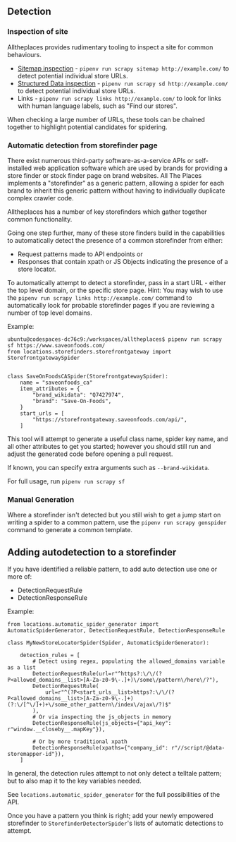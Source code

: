 ## Detection

### Inspection of site

Alltheplaces provides rudimentary tooling to inspect a site for common behaviours.

* [Sitemap inspection](SITEMAP.md) - `pipenv run scrapy sitemap http://example.com/` to detect potential individual store URLs.
* [Structured Data inspection](STRUCTURED_DATA.md) - `pipenv run scrapy sd http://example.com/` to detect potential individual store URLs.
* Links - `pipenv run scrapy links http://example.com/` to look for links with human language labels, such as "Find our stores".

When checking a large number of URLs, these tools can be chained together to highlight potential candidates for spidering.

### Automatic detection from storefinder page

There exist numerous third-party software-as-a-service APIs or self-installed web application software which are used by brands for providing a store finder or stock finder page on brand websites. All The Places implements a "storefinder" as a generic pattern, allowing a spider for each brand to inherit this generic pattern without having to individually duplicate complex crawler code.

Alltheplaces has a number of key storefinders which gather together common functionality.

Going one step further, many of these store finders build in the capabilities to automatically detect the
presence of a common storefinder from either:

- Request patterns made to API endpoints or
- Responses that contain xpath or JS Objects indicating the presence of a store locator.

To automatically attempt to detect a storefinder, pass in a start URL - either the top level domain, or
the specific store page.
Hint: You may wish to use the `pipenv run scrapy links http://example.com/` command to automatically look for
probable storefinder pages if you are reviewing a number of top level domains.

Example:
```
ubuntu@codespaces-dc76c9:/workspaces/alltheplaces$ pipenv run scrapy sf https://www.saveonfoods.com/
from locations.storefinders.storefrontgateway import StorefrontgatewaySpider


class SaveOnFoodsCASpider(StorefrontgatewaySpider):
    name = "saveonfoods_ca"
    item_attributes = {
        "brand_wikidata": "Q7427974",
        "brand": "Save-On-Foods",
    }
    start_urls = [
        "https://storefrontgateway.saveonfoods.com/api/",
    ]
```

This tool will attempt to generate a useful class name, spider key name, and
all other attributes to get you started; however you should still run and adjust the generated code
before opening a pull request.

If known, you can specify extra arguments such as `--brand-wikidata`.

For full usage, run `pipenv run scrapy sf`

### Manual Generation

Where a storefinder isn't detected but you still wish to get a jump start on writing a spider to a common pattern,
use the `pipenv run scrapy genspider` command to generate a common template.


## Adding autodetection to a storefinder

If you have identified a reliable pattern, to add auto detection use one or more of:

- DetectionRequestRule
- DetectionResponseRule

Example:
```
from locations.automatic_spider_generator import AutomaticSpiderGenerator, DetectionRequestRule, DetectionResponseRule

class MyNewStoreLocatorSpider(Spider, AutomaticSpiderGenerator):

    detection_rules = [
        # Detect using regex, populating the allowed_domains variable as a list
        DetectionRequestRule(url=r"^https?:\/\/(?P<allowed_domains__list>[A-Za-z0-9\-.]+)\/some\/pattern\/here\/?"),
        DetectionRequestRule(
            url=r"^(?P<start_urls__list>https?:\/\/(?P<allowed_domains__list>[A-Za-z0-9\-.]+)(?:\/[^\/]+)+\/some_other_pattern\/index\/ajax\/?)$"
        ),
        # Or via inspecting the js_objects in memory
        DetectionResponseRule(js_objects={"api_key": r"window.__closeby__.mapKey"}),

        # Or by more traditional xpath
        DetectionResponseRule(xpaths={"company_id": r"//script/@data-storemapper-id"}),
    ]
```

In general, the detection rules attempt to not only detect a telltale pattern; but to also map it to the key variables needed.

See `locations.automatic_spider_generator` for the full possibilities of the API.

Once you have a pattern you think is right; add your newly empowered storefinder to `StorefinderDetectorSpider`'s lists of
automatic detections to attempt.
